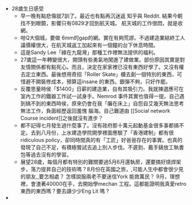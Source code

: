 - 28歲生日感受
	- 早一晚有點悲傷就7訓了。最近也有點再沉迷返 知乎與 Reddit. 結果今朝找不到眼鏡，影響只有0829才回到航天城。 航天城的工作很悶，就是收 網。
	- 咁Q大個城，要做 6mm的gap的網。實在有夠荒謬。不過建造業結終工人議價權很大，在航天城返工加起來有一個鐘的台下休息時間。
	- 這是Sandy Lee「綠在九龍灣」那種工作裡無法提供的福利。
	- 27歲這一年轉變很大，開頭有些勇氣地闖進了建做業。部份原因其實是對友情關係都有點死心。而且，決定在家家裡已沒有東西好學了。又沒有權去定立東西。最後想用奇招「Roller Skate」櫃去創一個特別的東西，可惜避不開裝修成本，預算這insane 的東西。銀彈不夠，只好作罷。
	- 反覆思量時侯「$1400」日薪的建造業，自有其吸引力。我就揀選應可在室內工作的鐵器工作試一試身手。Nemrod 事件其實也值得一提。自己遇到搞不到的東西時侯，原來仍會在我「癱在床上」自怨自艾幾天無法思考無法工作，負面經歷返回羞愧 腦海。自己難道由 [[Social network Course incident]]之後就沒有進步？
	- 都不記得七月發生過什麼事了。沒有政府那十萬元起動基金很多事都搞不定。去到八月份，上水建造學院開學裡面應驗了「香港建制」都有很ridiculous policy，卻同時間真的有「工匠」好爸爸存在的事實。也真的發現了自己不足，有積極嘗試去追上別人步伐。不遲到、戴手錶放工執書包等過去沒有的學習。
	- 展望28歲，每個月都有特別的難關要過5月6月還執房，還要搞好燒焊架步，落力提昇自己的技術嗎？8月份在英國之旅，,可能人生中都會很少見的朋友,,要怎相處？ 怎樣說服兩老不要迷信York 能救萬民？ 9月，理想裡，會渣著40000在手，去開始學mechan 工程。這都能證明我真愛retro 東西的東西嗎？要去讀少少Eng Lit 嗎？
-